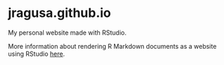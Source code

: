 # jragusa.github.io

My personal website made with RStudio. 

More information about rendering R Markdown documents as a website using RStudio [here](https://bookdown.org/yihui/rmarkdown/rmarkdown-site.html).